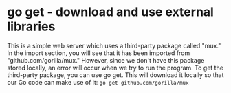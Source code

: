 # go get - download and use external libraries

This is a simple web server which uses a third-party package called "mux." In the import
section, you will see that it has been imported from "github.com/gorilla/mux."
However, since we don't have this package stored locally, an error will occur when
we try to run the program. To get the third-party package, you can use go get. This will download it locally so
that our Go code can make use of it: 
` go get github.com/gorilla/mux `
